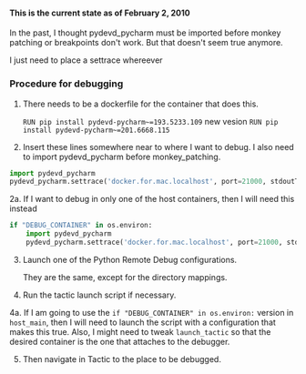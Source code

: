 

#### This is the current state as of February 2, 2010

In the past, I thought pydevd_pycharm must be imported before monkey patching or breakpoints
don't work. But that doesn't seem true anymore.

I just need to place a settrace whereever

### Procedure for debugging

1. There needs to be a dockerfile for the container that does this.

    ```RUN pip install pydevd-pycharm~=193.5233.109```
    new vesion ```RUN pip install pydevd-pycharm~=201.6668.115```

2. Insert these lines somewhere near to where I want to debug. I also need to import pydevd_pycharm before 
   monkey_patching.
   
```python
import pydevd_pycharm
pydevd_pycharm.settrace('docker.for.mac.localhost', port=21000, stdoutToServer=True, stderrToServer=True, suspend=True)
```
   
2a. If I want to debug in only one of the host containers, then I will need this instead

```python
if "DEBUG_CONTAINER" in os.environ:
    import pydevd_pycharm
    pydevd_pycharm.settrace('docker.for.mac.localhost', port=21000, stdoutToServer=True, stderrToServer=True, suspend=True)
```

3. Launch one of the Python Remote Debug configurations.

    They are the same, except for the directory mappings.

4. Run the tactic launch script if necessary.

4a. If I am going to use the `if "DEBUG_CONTAINER" in os.environ:` version in `host_main`, then I will need
to launch the script with a configuration that makes this true. Also, I might need to tweak `launch_tactic` 
so that the desired container is the one that attaches to the debugger. 

5. Then navigate in Tactic to the place to be debugged.


